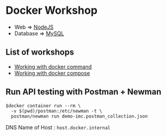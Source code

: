 # Docker Workshop

- Web => [NodeJS](https://hub.docker.com/_/node)
- Database => [MySQL](https://hub.docker.com/_/mysql)

## List of workshops

- [Working with docker command](https://github.com/up1/demo-docker-nodejs-mysql/blob/main/docker-command.md)
- [Working with docker compose](https://github.com/up1/demo-docker-nodejs-mysql/blob/main/docker-compose.md)


## Run API testing with Postman + Newman
```
$docker container run --rm \
  -v $(pwd)/postman:/etc/newman -t \
  postman/newman run demo-imc.postman_collection.json
```

DNS Name of Host : `host.docker.internal`
